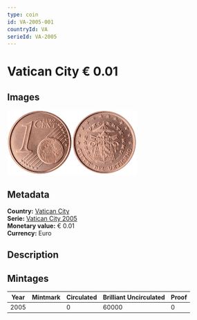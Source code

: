 ```yaml
---
type: coin
id: VA-2005-001
countryId: VA
serieId: VA-2005
---
```


# Vatican City € 0.01

## Images

<img src="../../../Images/common-2002-001.webp" height="150" alt="Front image"><img src="Images/vatican city-2005-001.webp" height="150" alt="Back image">

## Metadata

**Country:** [Vatican City](../index.md)\
**Serie:** [Vatican City 2005](index.md)\
**Monetary value:** € 0.01\
**Currency:** Euro

## Description

## Mintages

| Year | Mintmark | Circulated | Brilliant Uncirculated | Proof |
| ---- | -------- | ---------- | ---------------------- | ----- |
| 2005 |          | 0          | 60000                  | 0     |
